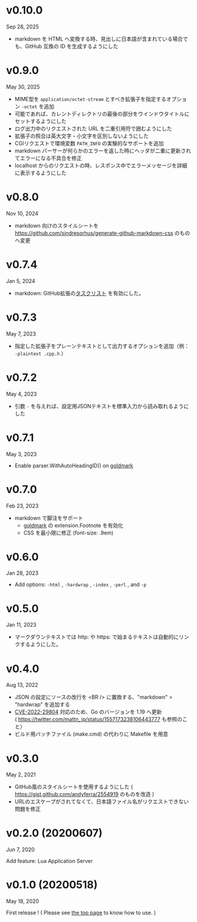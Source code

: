 v0.10.0
=======
Sep 28, 2025

- markdown を HTML へ変換する時、見出しに日本語が含まれている場合でも、GitHub 互換の ID を生成するようにした

v0.9.0
=======
May 30, 2025

- MIME型を `application/octet-stream` とすべき拡張子を指定するオプション `-octet` を追加
- 可能であれば、カレントディレクトリの最後の部分をウインドウタイトルにセットするようにした
- ログ出力中のリクエストされた URL を二重引用符で囲むようにした
- 拡張子の照合は英大文字・小文字を区別しないようにした
- CGIリクエストで環境変数 `PATH_INFO` の実験的なサポートを追加
- markdown パーサーが何らかのエラーを返した時にヘッダが二重に更新されてエラーになる不具合を修正
- localhost からのリクエストの時、レスポンス中でエラーメッセージを詳細に表示するようにした

v0.8.0
=======
Nov 10, 2024

- markdown 向けのスタイルシートを https://github.com/sindresorhus/generate-github-markdown-css のものへ変更

v0.7.4
=======
Jan 5, 2024

- markdown: GitHub拡張の[タスクリスト][task list] を有効にした。

[task list]: https://github.github.com/gfm/#task-list-items-extension-

v0.7.3
=======
May 7, 2023

- 指定した拡張子をプレーンテキストとして出力するオプションを追加（例： `-plaintext .cpp.h` ）

v0.7.2
=======
May 4, 2023

- 引数 `-` を与えれば、設定用JSONテキストを標準入力から読み取れるようにした

v0.7.1
=======
May 3, 2023

- Enable parser.WithAutoHeadingID() on [goldmark]

[goldmark]: https://github.com/yuin/goldmark

v0.7.0
=======
Feb 23, 2023

- markdown で脚注をサポート
    - [goldmark] の extension.Footnote を有効化
    - CSS を最小限に修正 (font-size: .9em)

[goldmark]: https://github.com/yuin/goldmark

v0.6.0
=======
Jan 28, 2023

- Add options: `-html` , `-hardwrap` , `-index` , `-perl` , and `-p`


v0.5.0
=======
Jan 11, 2023

- マークダウンテキストでは http: や https: で始まるテキストは自動的にリンクするようにした。

v0.4.0
=======
Aug 13, 2022

- JSON の設定にソースの改行を &lt;BR /&gt; に置換する、"markdown" &gt; "hardwrap" を追加する
-  [CVE-2022-29804](https://pkg.go.dev/vuln/GO-2022-0533)  対応のため、Go のバージョンを 1.19 へ更新  
  ( https://twitter.com/mattn_jp/status/1557173238106443777 も参照のこと）
- ビルド用バッチファイル (make.cmd) の代わりに Makefile を用意

v0.3.0
=======
May 2, 2021

- GitHub風のスタイルシートを使用するようにした ( https://gist.github.com/andyferra/2554919 のものを改造 )
- URLのエスケープがされてなくて、日本語ファイル名がリクエストできない問題を修正

v0.2.0 (20200607)
=======
Jun 7, 2020

Add feature: Lua Application Server

v0.1.0 (20200518)
=======
May 18, 2020

First release ! ( Please see [the top page](https://github.com/zetamatta/xnhttpd/) to know how to use. )
